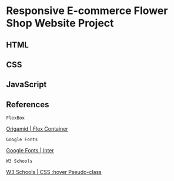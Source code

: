 # Responsive E-commerce Flower Shop Website Project 

## HTML


## CSS


## JavaScript




## References


`FlexBox`

[Origamid | Flex Container](https://origamid.com/projetos/flexbox-guia-completo/)

`Google Fonts`

[Google Fonts | Inter](https://fonts.google.com/?query=inter)

`W3 Schools`

[W3 Schools | CSS :hover Pseudo-class](https://www.w3schools.com/cssref/sel_hover.php)

